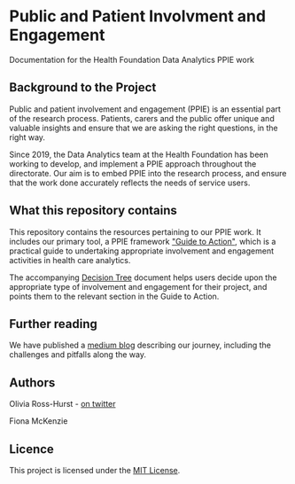 # Public and Patient Involvment and Engagement
Documentation for the Health Foundation Data Analytics PPIE work

## Background to the Project

Public and patient involvement and engagement (PPIE) is an essential part of the research process. Patients, carers and the public offer unique and valuable insights and ensure that we are asking the right questions, in the right way.

Since 2019, the Data Analytics team at the Health Foundation has been working to develop, and implement a PPIE approach throughout the directorate. Our aim is to embed PPIE into the research process, and ensure that the work done accurately reflects the needs of service users.

## What this repository contains
This repository contains the resources pertaining to our PPIE work. It includes our primary tool, a PPIE framework ["Guide to Action"](https://github.com/HFAnalyticsLab/PPIE/blob/main/PPIE%20Guide%20to%20Action%20-%20Options%20and%20Approaches%20for%20Data%20Analytics.pdf), which is a practical guide to undertaking appropriate involvement and engagement activities in health care analytics.

The accompanying [Decision Tree](https://github.com/HFAnalyticsLab/PPIE/blob/main/PPIE%20Decision%20tree.pdf) document helps users decide upon the appropriate type of involvement and engagement for their project, and points them to the relevant section in the Guide to Action.

## Further reading
We have published a [medium blog](https://medium.com/healthfdn-data-analytics/bringing-the-public-perspective-into-health-data-science-878dddbd5303) describing our journey, including the challenges and pitfalls along the way.

## Authors
Olivia Ross-Hurst - [on twitter](https://twitter.com/Livdmc)

Fiona McKenzie

## Licence
This project is licensed under the [MIT License](https://github.com/HFAnalyticsLab/PPIE/blob/master/LICENSE).
